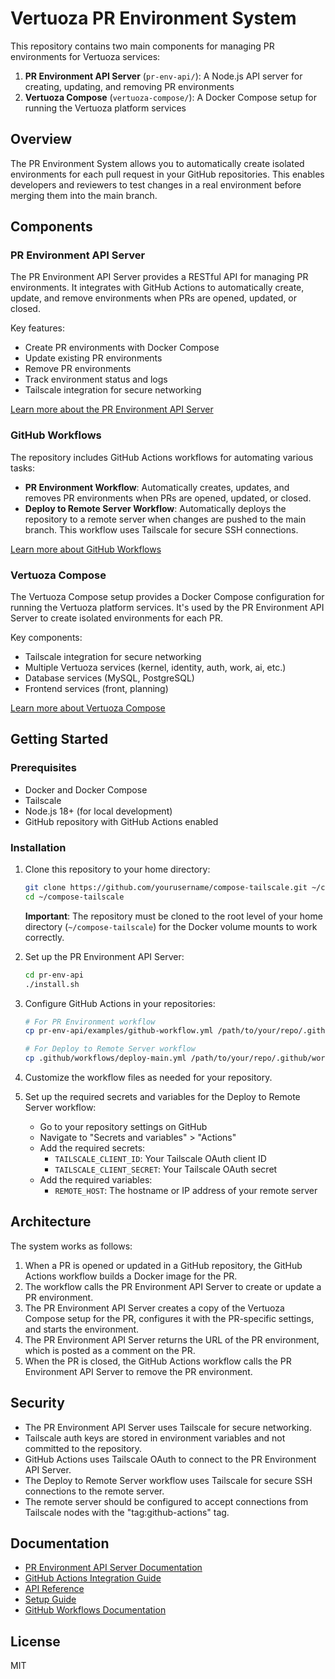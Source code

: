 # Vertuoza PR Environment System

This repository contains two main components for managing PR environments for Vertuoza services:

1. **PR Environment API Server** (`pr-env-api/`): A Node.js API server for creating, updating, and removing PR environments
2. **Vertuoza Compose** (`vertuoza-compose/`): A Docker Compose setup for running the Vertuoza platform services

## Overview

The PR Environment System allows you to automatically create isolated environments for each pull request in your GitHub repositories. This enables developers and reviewers to test changes in a real environment before merging them into the main branch.

## Components

### PR Environment API Server

The PR Environment API Server provides a RESTful API for managing PR environments. It integrates with GitHub Actions to automatically create, update, and remove environments when PRs are opened, updated, or closed.

Key features:
- Create PR environments with Docker Compose
- Update existing PR environments
- Remove PR environments
- Track environment status and logs
- Tailscale integration for secure networking

[Learn more about the PR Environment API Server](./pr-env-api/README.md)

### GitHub Workflows

The repository includes GitHub Actions workflows for automating various tasks:

- **PR Environment Workflow**: Automatically creates, updates, and removes PR environments when PRs are opened, updated, or closed.
- **Deploy to Remote Server Workflow**: Automatically deploys the repository to a remote server when changes are pushed to the main branch. This workflow uses Tailscale for secure SSH connections.

[Learn more about GitHub Workflows](./.github/workflows/README.md)

### Vertuoza Compose

The Vertuoza Compose setup provides a Docker Compose configuration for running the Vertuoza platform services. It's used by the PR Environment API Server to create isolated environments for each PR.

Key components:
- Tailscale integration for secure networking
- Multiple Vertuoza services (kernel, identity, auth, work, ai, etc.)
- Database services (MySQL, PostgreSQL)
- Frontend services (front, planning)

[Learn more about Vertuoza Compose](./vertuoza-compose/README.md)

## Getting Started

### Prerequisites

- Docker and Docker Compose
- Tailscale
- Node.js 18+ (for local development)
- GitHub repository with GitHub Actions enabled

### Installation

1. Clone this repository to your home directory:
   ```bash
   git clone https://github.com/yourusername/compose-tailscale.git ~/compose-tailscale
   cd ~/compose-tailscale
   ```
   **Important**: The repository must be cloned to the root level of your home directory (`~/compose-tailscale`) for the Docker volume mounts to work correctly.

2. Set up the PR Environment API Server:
   ```bash
   cd pr-env-api
   ./install.sh
   ```

3. Configure GitHub Actions in your repositories:
   ```bash
   # For PR Environment workflow
   cp pr-env-api/examples/github-workflow.yml /path/to/your/repo/.github/workflows/pr-environment.yml

   # For Deploy to Remote Server workflow
   cp .github/workflows/deploy-main.yml /path/to/your/repo/.github/workflows/
   ```

4. Customize the workflow files as needed for your repository.

5. Set up the required secrets and variables for the Deploy to Remote Server workflow:
   - Go to your repository settings on GitHub
   - Navigate to "Secrets and variables" > "Actions"
   - Add the required secrets:
     - `TAILSCALE_CLIENT_ID`: Your Tailscale OAuth client ID
     - `TAILSCALE_CLIENT_SECRET`: Your Tailscale OAuth secret
   - Add the required variables:
     - `REMOTE_HOST`: The hostname or IP address of your remote server

## Architecture

The system works as follows:

1. When a PR is opened or updated in a GitHub repository, the GitHub Actions workflow builds a Docker image for the PR.
2. The workflow calls the PR Environment API Server to create or update a PR environment.
3. The PR Environment API Server creates a copy of the Vertuoza Compose setup for the PR, configures it with the PR-specific settings, and starts the environment.
4. The PR Environment API Server returns the URL of the PR environment, which is posted as a comment on the PR.
5. When the PR is closed, the GitHub Actions workflow calls the PR Environment API Server to remove the PR environment.

## Security

- The PR Environment API Server uses Tailscale for secure networking.
- Tailscale auth keys are stored in environment variables and not committed to the repository.
- GitHub Actions uses Tailscale OAuth to connect to the PR Environment API Server.
- The Deploy to Remote Server workflow uses Tailscale for secure SSH connections to the remote server.
- The remote server should be configured to accept connections from Tailscale nodes with the "tag:github-actions" tag.

## Documentation

- [PR Environment API Server Documentation](./pr-env-api/docs/)
- [GitHub Actions Integration Guide](./pr-env-api/docs/github-actions-integration.md)
- [API Reference](./pr-env-api/docs/api-reference.md)
- [Setup Guide](./pr-env-api/docs/setup-guide.md)
- [GitHub Workflows Documentation](./.github/workflows/README.md)

## License

MIT
